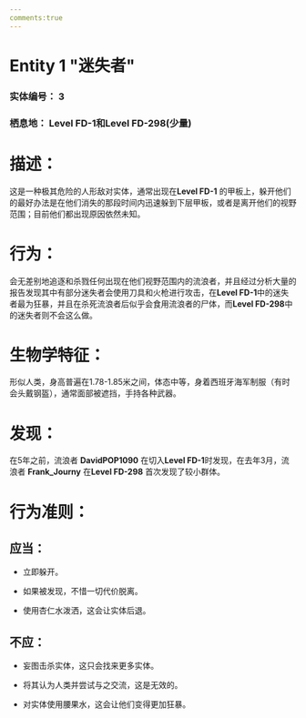 ```yaml
---
comments:true
---
```


# Entity 1 "迷失者"

### 实体编号： 3
### 栖息地： Level FD-1和Level FD-298(少量)

# 描述：

这是一种极其危险的人形敌对实体，通常出现在**Level FD-1** 的甲板上，躲开他们的最好办法是在他们消失的那段时间内迅速躲到下层甲板，或者是离开他们的视野范围；目前他们都出现原因依然未知。

# 行为：

会无差别地追逐和杀戮任何出现在他们视野范围内的流浪者，并且经过分析大量的报告发现其中有部分迷失者会使用刀具和火枪进行攻击，在**Level FD-1**中的迷失者最为狂暴，并且在杀死流浪者后似乎会食用流浪者的尸体，而**Level FD-298**中的迷失者则不会这么做。

# 生物学特征：

形似人类，身高普遍在1.78-1.85米之间，体态中等，身着西班牙海军制服（有时会头戴钢盔），通常面部被遮挡，手持各种武器。

# 发现：

在5年之前，流浪者 **DavidPOP1090** 在切入**Level FD-1**时发现，在去年3月，流浪者 **Frank_Journy** 在**Level FD-298** 首次发现了较小群体。

# 行为准则：

## 应当：

- 立即躲开。

- 如果被发现，不惜一切代价脱离。

- 使用杏仁水泼洒，这会让实体后退。

## 不应：

- 妄图击杀实体，这只会找来更多实体。

- 将其认为人类并尝试与之交流，这是无效的。

- 对实体使用腰果水，这会让他们变得更加狂暴。
